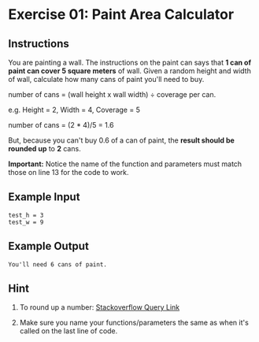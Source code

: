 # Exercise 01: Paint Area Calculator

## Instructions

You are painting a wall. The instructions on the paint can says that **1 can of paint can cover 5 square meters** of wall. Given a random height and width of wall, calculate how many cans of paint you'll need to buy.

number of cans = (wall height x wall width) ÷ coverage per can.

e.g. Height = 2, Width = 4, Coverage = 5

number of cans = (2 \* 4)/5 = 1.6

But, because you can't buy 0.6 of a can of paint, the **result should be rounded up** to **2** cans.

**Important:** Notice the name of the function and parameters must match those on line 13 for the code to work.

## Example Input

```
test_h = 3
test_w = 9
```

## Example Output

```
You'll need 6 cans of paint.
```

## Hint

1. To round up a number: [Stackoverflow Query Link](https://stackoverflow.com/questions/2356501/how-do-you-round-up-a-number-in-python)

2. Make sure you name your functions/parameters the same as when it's called on the last line of code.
